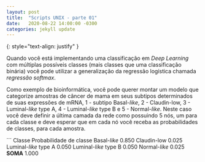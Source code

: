 ```yaml
---
layout: post
title:  "Scripts UNIX - parte 01"
date:   2020-08-22 14:00:00 -0300
categories: jekyll update
---
```

{: style="text-align: justify" }

Quando você está implementando uma classificação em *Deep Learning* com múltiplas possíveis classes (mais classes que uma classificação binária) você pode utilizar a generalização da regressão logística chamada *regressão softmax*. 

Como exemplo de bioinformática, você pode querer montar um modelo que categorize amostras de câncer de mama em seus subtipos determinados de suas expressões de mRNA, 1 - subtipo Basal-*like*, 2 - Claudin-low, 3 - Luminal-*like* type A, 4 - Luminal-*like* type B e 5 - Normal-*like*. Neste caso você deve definir a última camada da rede como possuindo 5 nós, um para cada classe e deve esperar que em cada nó você receba as probabilidades de classes, para cada amostra.

´´´
Classe                  Probabilidade de classe
Basal-*like*            0.850
Claudin-low             0.025
Luminal-*like* type A   0.050
Luminal-*like* type B   0.050
Normal-*like*           0.025
**SOMA**                    1.000
